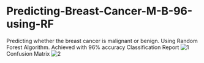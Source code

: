 # Predicting-Breast-Cancer-M-B-96-using-RF
Predicting whether the breast cancer is malignant or benign. Using Random Forest Algorithm. Achieved with 96% accuracy
Classification Report
![1](https://user-images.githubusercontent.com/24243687/31814753-36be66e4-b5a8-11e7-8981-e75d5f6859e3.PNG)
Confusion Matrix
![2](https://user-images.githubusercontent.com/24243687/31814755-3898e93a-b5a8-11e7-9edf-01321d927fc1.PNG)

